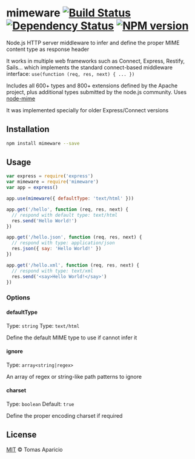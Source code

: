 # mimeware [![Build Status](https://api.travis-ci.org/h2non/mimeware.svg?branch=master)][travis] [![Dependency Status](https://gemnasium.com/h2non/mimeware.svg)][gemnasium] [![NPM version](https://badge.fury.io/js/mimeware.svg)][npm]

Node.js HTTP server middleware to infer and define the proper MIME content type as response header

It works in multiple web frameworks such as Connect, Express, Restify, Sails...
which implements the standard connect-based middleware interface: `use(function (req, res, next) { ... })`

Includes all 600+ types and 800+ extensions defined by the Apache project, plus additional types submitted by the node.js community. Uses [node-mime](https://github.com/broofa/node-mime)

It was implemented specially for older Express/Connect versions

## Installation

```bash
npm install mimeware --save
```

## Usage

```js
var express = require('express')
var mimeware = require('mimeware')
var app = express()

app.use(mimeware({ defaultType: 'text/html' }))

app.get('/hello', function (req, res, next) {
  // respond with default type: text/html
  res.send('Hello World!')
})

app.get('/hello.json', function (req, res, next) {
  // respond with type: application/json
  res.json({ say: 'Hello World!' })
})

app.get('/hello.xml', function (req, res, next) {
  // respond with type: text/xml
  res.send('<say>Hello World!</say>')
})
```

### Options

#### defaultType
Type: `string` Type: `text/html`

Define the default MIME type to use if cannot infer it

#### ignore
Type: `array<string|regex>`

An array of regex or string-like path patterns to ignore

#### charset
Type: `boolean` Default: `true`

Define the proper encoding charset if required

## License

[MIT](http://opensource.org/licenses/MIT) © Tomas Aparicio

[travis]: http://travis-ci.org/h2non/mimeware
[gemnasium]: https://gemnasium.com/h2non/mimeware
[npm]: http://npmjs.org/package/mimeware
